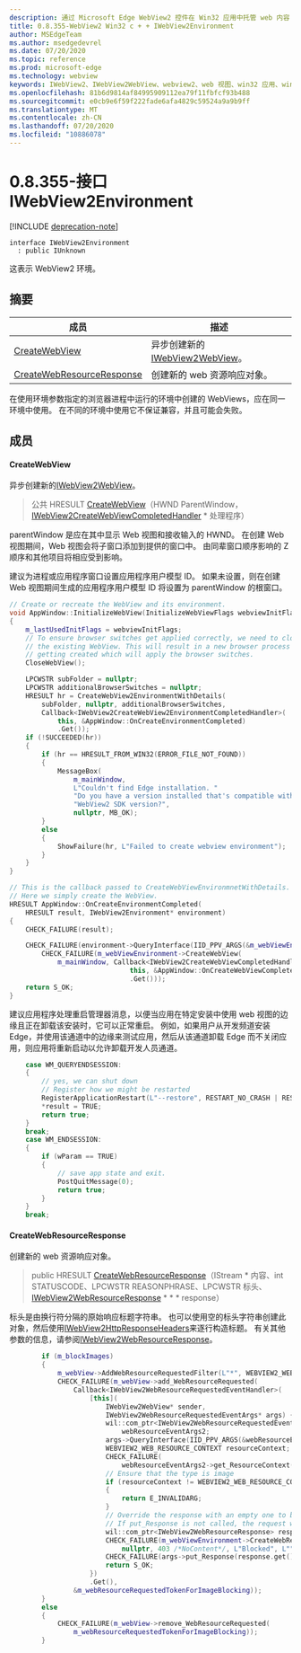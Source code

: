 ```yaml
---
description: 通过 Microsoft Edge WebView2 控件在 Win32 应用中托管 web 内容
title: 0.8.355-WebView2 Win32 c + + IWebView2Environment
author: MSEdgeTeam
ms.author: msedgedevrel
ms.date: 07/20/2020
ms.topic: reference
ms.prod: microsoft-edge
ms.technology: webview
keywords: IWebView2、IWebView2WebView、webview2、web 视图、win32 应用、win32、edge
ms.openlocfilehash: 81b6d9814af84995909112ea79f11fbfcf93b488
ms.sourcegitcommit: e0cb9e6f59f222fade6afa4829c59524a9a9b9ff
ms.translationtype: MT
ms.contentlocale: zh-CN
ms.lasthandoff: 07/20/2020
ms.locfileid: "10886078"
---
```

# 0.8.355-接口 IWebView2Environment 

[!INCLUDE [deprecation-note](../../includes/deprecation-note.md)]

```
interface IWebView2Environment
  : public IUnknown
```

这表示 WebView2 环境。

## 摘要

 成员                        | 描述
--------------------------------|---------------------------------------------
[CreateWebView](#createwebview) | 异步创建新的[IWebView2WebView](IWebView2WebView.md)。
[CreateWebResourceResponse](#createwebresourceresponse) | 创建新的 web 资源响应对象。

在使用环境参数指定的浏览器进程中运行的环境中创建的 WebViews，应在同一环境中使用。 在不同的环境中使用它不保证兼容，并且可能会失败。

## 成员

#### CreateWebView 

异步创建新的[IWebView2WebView](IWebView2WebView.md)。

> 公共 HRESULT [CreateWebView](#createwebview)（HWND ParentWindow，[IWebView2CreateWebViewCompletedHandler](IWebView2CreateWebViewCompletedHandler.md) * 处理程序）

parentWindow 是应在其中显示 Web 视图和接收输入的 HWND。 在创建 Web 视图期间，Web 视图会将子窗口添加到提供的窗口中。 由同辈窗口顺序影响的 Z 顺序和其他项目将相应受到影响。

建议为进程或应用程序窗口设置应用程序用户模型 ID。 如果未设置，则在创建 Web 视图期间生成的应用程序用户模型 ID 将设置为 parentWindow 的根窗口。 

```cpp
// Create or recreate the WebView and its environment.
void AppWindow::InitializeWebView(InitializeWebViewFlags webviewInitFlags)
{
    m_lastUsedInitFlags = webviewInitFlags;
    // To ensure browser switches get applied correctly, we need to close
    // the existing WebView. This will result in a new browser process
    // getting created which will apply the browser switches.
    CloseWebView();

    LPCWSTR subFolder = nullptr;
    LPCWSTR additionalBrowserSwitches = nullptr;
    HRESULT hr = CreateWebView2EnvironmentWithDetails(
        subFolder, nullptr, additionalBrowserSwitches,
        Callback<IWebView2CreateWebView2EnvironmentCompletedHandler>(
            this, &AppWindow::OnCreateEnvironmentCompleted)
            .Get());
    if (!SUCCEEDED(hr))
    {
        if (hr == HRESULT_FROM_WIN32(ERROR_FILE_NOT_FOUND))
        {
            MessageBox(
                m_mainWindow,
                L"Couldn't find Edge installation. "
                "Do you have a version installed that's compatible with this "
                "WebView2 SDK version?",
                nullptr, MB_OK);
        }
        else
        {
            ShowFailure(hr, L"Failed to create webview environment");
        }
    }
}

// This is the callback passed to CreateWebViewEnvironmnetWithDetails.
// Here we simply create the WebView.
HRESULT AppWindow::OnCreateEnvironmentCompleted(
    HRESULT result, IWebView2Environment* environment)
{
    CHECK_FAILURE(result);

    CHECK_FAILURE(environment->QueryInterface(IID_PPV_ARGS(&m_webViewEnvironment)));
        CHECK_FAILURE(m_webViewEnvironment->CreateWebView(
            m_mainWindow, Callback<IWebView2CreateWebViewCompletedHandler>(
                              this, &AppWindow::OnCreateWebViewCompleted)
                              .Get()));
    return S_OK;
}
```

 建议应用程序处理重启管理器消息，以便当应用在特定安装中使用 web 视图的边缘且正在卸载该安装时，它可以正常重启。 例如，如果用户从开发频道安装 Edge，并使用该通道中的边缘来测试应用，然后从该通道卸载 Edge 而不关闭应用，则应用将重新启动以允许卸载开发人员通道。 

```cpp
    case WM_QUERYENDSESSION:
    {
        // yes, we can shut down
        // Register how we might be restarted
        RegisterApplicationRestart(L"--restore", RESTART_NO_CRASH | RESTART_NO_HANG);
        *result = TRUE;
        return true;
    }
    break;
    case WM_ENDSESSION:
    {
        if (wParam == TRUE)
        {
            // save app state and exit.
            PostQuitMessage(0);
            return true;
        }
    }
    break;
```

#### CreateWebResourceResponse 

创建新的 web 资源响应对象。

> public HRESULT [CreateWebResourceResponse](#createwebresourceresponse)（IStream * 内容、int STATUSCODE、LPCWSTR REASONPHRASE、LPCWSTR 标头、[IWebView2WebResourceResponse](IWebView2WebResourceResponse.md) * * * response）

标头是由换行符分隔的原始响应标题字符串。 也可以使用空的标头字符串创建此对象，然后使用[IWebView2HttpResponseHeaders](IWebView2HttpResponseHeaders.md)来逐行构造标题。 有关其他参数的信息，请参阅[IWebView2WebResourceResponse](IWebView2WebResourceResponse.md)。

```cpp
        if (m_blockImages)
        {
            m_webView->AddWebResourceRequestedFilter(L"*", WEBVIEW2_WEB_RESOURCE_CONTEXT_IMAGE);
            CHECK_FAILURE(m_webView->add_WebResourceRequested(
                Callback<IWebView2WebResourceRequestedEventHandler>(
                    [this](
                        IWebView2WebView* sender,
                        IWebView2WebResourceRequestedEventArgs* args) {
                        wil::com_ptr<IWebView2WebResourceRequestedEventArgs2>
                            webResourceEventArgs2;
                        args->QueryInterface(IID_PPV_ARGS(&webResourceEventArgs2));
                        WEBVIEW2_WEB_RESOURCE_CONTEXT resourceContext;
                        CHECK_FAILURE(
                            webResourceEventArgs2->get_ResourceContext(&resourceContext));
                        // Ensure that the type is image
                        if (resourceContext != WEBVIEW2_WEB_RESOURCE_CONTEXT_IMAGE)
                        {
                            return E_INVALIDARG;
                        }
                        // Override the response with an empty one to block the image.
                        // If put_Response is not called, the request will continue as normal.
                        wil::com_ptr<IWebView2WebResourceResponse> response;
                        CHECK_FAILURE(m_webViewEnvironment->CreateWebResourceResponse(
                            nullptr, 403 /*NoContent*/, L"Blocked", L"", &response));
                        CHECK_FAILURE(args->put_Response(response.get()));
                        return S_OK;
                    })
                    .Get(),
                &m_webResourceRequestedTokenForImageBlocking));
        }
        else
        {
            CHECK_FAILURE(m_webView->remove_WebResourceRequested(
                m_webResourceRequestedTokenForImageBlocking));
        }
```

